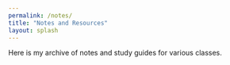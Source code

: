 ```yaml
---
permalink: /notes/
title: "Notes and Resources"
layout: splash
---
```


Here is my archive of notes and study guides for various classes.
